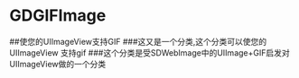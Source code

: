 # GDGIFImage
##使您的UIImageView支持GIF 
###这又是一个分类,这个分类可以使您的UIImageView 支持gif
###这个分类是受SDWebImage中的UIImage+GIF启发对UIImageView做的一个分类

```obj

```